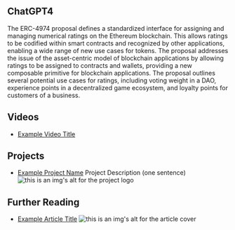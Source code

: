 ## ChatGPT4

The ERC-4974 proposal defines a standardized interface for assigning and managing numerical ratings on the Ethereum blockchain. This allows ratings to be codified within smart contracts and recognized by other applications, enabling a wide range of new use cases for tokens. The proposal addresses the issue of the asset-centric model of blockchain applications by allowing ratings to be assigned to contracts and wallets, providing a new composable primitive for blockchain applications. The proposal outlines several potential use cases for ratings, including voting weight in a DAO, experience points in a decentralized game ecosystem, and loyalty points for customers of a business.

## Videos

- [Example Video Title](https://www.youtube.com/watch?v=TDGq4aeevgY)

## Projects

- [Example Project Name](https://xxxx.xxx/xxxxx) Project Description (one sentence) ![this is an img's alt for the project logo](https://xxxx.xxx/project-logo.xxx)

## Further Reading

- [Example Article Title](https://xxxx.xxx/xxxxx) ![this is an img's alt for the article cover](https://xxxx.xxx/article-cover.xxx)
